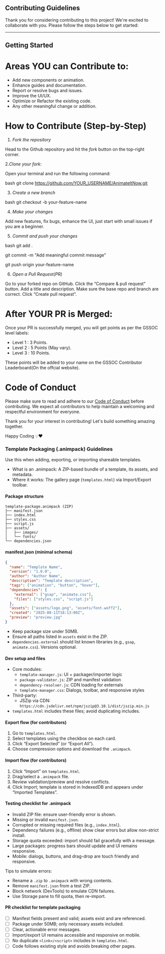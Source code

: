 ## Contributing Guidelines

Thank you for considering contributing to this project! We're excited to collaborate with you. Please follow the steps below to get started:

---

## Getting Started

# Areas YOU can Contribute to:

- Add new components or animation.
- Enhance guides and documentation.
- Report or resolve bugs and issues.
- Improve the UI/UX.
- Optimize or Refactor the existing code.
- Any other meaningful change or addition.

# How to Contribute (Step-by-Step)

1. *Fork the repository*

Head to the Github repository and hit the *fork* button on the top-right corner.


2.*Clone your fork*:

Open your terminal and run the following command:

bash
git clone https://github.com/YOUR_USERNAME/AnimateItNow.git 



3. *Create a new branch*

bash
git checkout -b your-feature-name



4. *Make your changes*

Add new features, fix bugs, enhance the UI, just start with small issues if you are a beginner.


5. *Commit and push your changes*

bash
git add .

git commit -m "Add meaningful commit message"

git push origin your-feature-name



6. *Open a Pull Request(PR)*

Go to your forked repo on GitHub.
Click the “Compare & pull request” button.
Add a title and description.
Make sure the base repo and branch are correct.
Click “Create pull request”.



# After YOUR PR is Merged:

Once your PR is successfully merged, you will get points as per the GSSOC level labels:

- Level 1 : 3 Points.
- Level 2 : 5 Points (May vary).
- Level 3 : 10 Points.

These points will be added to your name on the GSSOC Contributor Leaderboard(On the offcial website).


# Code of Conduct

Please make sure to read and adhere to our [Code of Conduct](CODE_OF_CONDUCT.md) before contributing. We expect all contributors to help maintain a welcoming and respectful environment for everyone.

Thank you for your interest in contributing! Let's build something amazing together.

Happy Coding 💡❤

### Template Packaging (.animpack) Guidelines

Use this when adding, exporting, or importing shareable templates.

- What is an .animpack: A ZIP-based bundle of a template, its assets, and metadata.
- Where it works: The gallery page (`templates.html`) via Import/Export toolbar.

#### Package structure

```text
template-package.animpack (ZIP)
├── manifest.json
├── index.html
├── styles.css
├── script.js
├── assets/
│   ├── images/
│   └── fonts/
└── dependencies.json
```

#### manifest.json (minimal schema)

```json
{
  "name": "Template Name",
  "version": "1.0.0",
  "author": "Author Name",
  "description": "Template description",
  "tags": ["animation", "button", "hover"],
  "dependencies": {
    "external": ["gsap", "animate.css"],
    "files": ["styles.css", "script.js"]
  },
  "assets": ["assets/logo.png", "assets/font.woff2"],
  "created": "2025-08-11T18:13:00Z",
  "preview": "preview.jpg"
}
```

- Keep package size under 50MB.
- Ensure all paths listed in `assets` exist in the ZIP.
- `dependencies.external` should list known libraries (e.g., `gsap`, `animate.css`). Versions optional.

#### Dev setup and files

- Core modules:
  - `template-manager.js`: UI + packager/importer logic
  - `package-validator.js`: ZIP and manifest validation
  - `dependency-resolver.js`: CDN loading for externals
  - `template-manager.css`: Dialogs, toolbar, and responsive styles
- Third-party:
  - JSZip via CDN: `https://cdn.jsdelivr.net/npm/jszip@3.10.1/dist/jszip.min.js`
- `templates.html` includes these files; avoid duplicating includes.

#### Export flow (for contributors)

1. Go to `templates.html`.
2. Select templates using the checkbox on each card.
3. Click “Export Selected” (or “Export All”).
4. Choose compression options and download the `.animpack`.

#### Import flow (for contributors)

1. Click “Import” on `templates.html`.
2. Drag/select a `.animpack` file.
3. Review validation/preview and resolve conflicts.
4. Click Import; template is stored in IndexedDB and appears under “Imported Templates”.

#### Testing checklist for .animpack

- Invalid ZIP file: ensure user-friendly error is shown.
- Missing or invalid `manifest.json`.
- Corrupted or missing required files (e.g., `index.html`).
- Dependency failures (e.g., offline) show clear errors but allow non-strict install.
- Storage quota exceeded: import should fail gracefully with a message.
- Large packages: progress bars should update and UI remains responsive.
- Mobile: dialogs, buttons, and drag-drop are touch friendly and responsive.

Tips to simulate errors:
- Rename a `.zip` to `.animpack` with wrong contents.
- Remove `manifest.json` from a test ZIP.
- Block network (DevTools) to emulate CDN failures.
- Use Storage pane to fill quota, then re-import.

#### PR checklist for template packaging

- [ ] Manifest fields present and valid; assets exist and are referenced.
- [ ] Package under 50MB; only necessary assets included.
- [ ] Clear, actionable error messages.
- [ ] Import/export UI remains accessible and responsive on mobile.
- [ ] No duplicate `<link>/<script>` includes in `templates.html`.
- [ ] Code follows existing style and avoids breaking other pages.